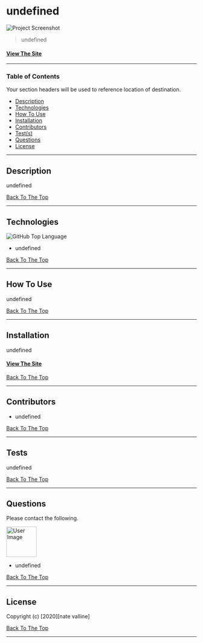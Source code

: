 
# undefined

<img src="./assets/img/undefined" alt="Project Screenshot" max-height="550px">

> undefined

#### [View The Site](undefined)

<!-- Badge(s) Here -->

---

### Table of Contents

Your section headers will be used to reference location of destination.

- [Description](#description)
- [Technologies](#technologies)
- [How To Use](#how-to-use)
- [Installation](#installation)
- [Contributors](#contributors)
- [Test(s)](#tests)
- [Questions](#questions)
- [License](#license)

---

## Description

undefined

[Back To The Top](#project-name)

---

## Technologies

![GitHub Top Language](https://img.shields.io/github/languages/top/nvalline/undefined)

- undefined

[Back To The Top](#project-name)

---

## How To Use

undefined

[Back To The Top](#project-name)

---

## Installation

undefined

#### [View The Site](undefined)

[Back To The Top](#project-name)

---

## Contributors

- undefined

[Back To The Top](#project-name)

---

## Tests

undefined

[Back To The Top](#project-name)

---

## Questions

Please contact the following.

<img src="https://avatars3.githubusercontent.com/u/58278138?v=4" alt="User Image" width="80px">

- undefined

[Back To The Top](#project-name)

---

## License

Copyright (c) [2020][nate valline]

[Back To The Top](#project-name)

---
    